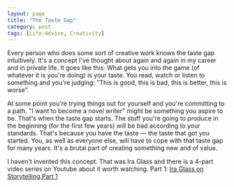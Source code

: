 ```yaml
---
layout: page
title: "The Taste Gap"
category: post
tags: [Life-Advice, Creativity]
---
```

Every person who does some sort of creative work knows the taste gap intuitively. It's a concept I've thought about again and again in my career and in private life. It goes like this: What gets you into the game (of whatever it is you're doing) is your taste. You read, watch or listen to something and you're judging: "This is good, this is bad, this is better, this is worse".

At some point you're trying things out for yourself and you're committing to a path. "I want to become a novel writer" might be something you aspire to be. That's when the taste gap starts. The stuff you're going to produce in the beginning (for the first few years) will be bad according to your standards. That's because you have the taste — the taste that got you started. You, as well as everyone else, will have to cope with that taste gap for many years. It's a brutal part of creating something new and of value.

I haven't invented this concept. That was Ira Glass and there is a 4-part video series on Youtube about it worth watching. Part 1: [Ira Glass on Storytelling Part 1](https://www.youtube.com/watch?v=5pFI9UuC_fc)
